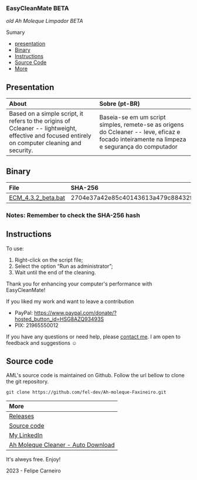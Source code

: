 ### EasyCleanMate BETA

_old Ah Moleque Limpador BETA_

Sumary
 - [presentation](#presentation)
 - [Binary](#binary)
 - [Instructions](#instructions)
 - [Source Code](#source-code)
 - [More](#More)

## Presentation 

| About|Sobre (pt-BR) |
| :---|:--- |
| Based on a simple script, it refers to the origins of Ccleaner -- lightweight, effective and focused entirely on computer cleaning and security. | Baseia-se em um script simples, remete-se as origens do Ccleaner -- leve, eficaz e focado inteiramente na limpeza e segurança do computador |

## Binary

| File | SHA-256 |
| :-- | :-- |
| [ECM_4.3.2_beta.bat](https://github.com/FelipeeCarneiro/Ah-moleque-Faxineiro/archive/refs/heads/main.zip)  | 2704e37a42e85c40143613a479c88432fdea07ef434ca4fe2f3515930beb19ca |

### Notes: **Remember to check the SHA-256 hash**

## Instructions
To use:

1. Right-click on the script file;
2. Select the option “Run as administrator”;
3. Wait until the end of the cleaning.

Thank you for enhancing your computer's performance with EasyCleanMate!

If you liked my work and want to leave a contribution
- PayPal: https://www.paypal.com/donate/?hosted_button_id=HSG8AZQ93493S 
- PIX: 21965550012

If you have any questions or need help, please [contact me](https://fel-dev.github.io/Projetos/#contato). I am open to feedback and suggestions ☺



## Source code
AML's source code is maintained on Github. Follow the url bellow to clone the git repository.

    git clone https://github.com/fel-dev/Ah-moleque-Faxineiro.git


| More |
| :--- |
| [Releases](https://github.com/fel-dev/EasyCleanMate/releases)|
| [Source code](https://github.com/FelipeeCarneiro/Ah-moleque-Faxineiro)  |
| [My LinkedIn](https://www.linkedin.com/in/felipe-carneiro-dev) |
| [Ah Moleque Cleaner - Auto Download](https://github.com/FelipeeCarneiro/Ah-moleque-Faxineiro/archive/refs/heads/main.zip)

It's alweys free. Enjoy!

2023 - Felipe Carneiro

